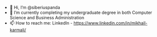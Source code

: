- 👋 Hi, I’m @siberiuspanda
- 🌱 I’m currently completing my undergraduate degree in both Computer Science and Business Administration
- 📫 How to reach me:
  LinkedIn - https://www.linkedin.com/in/mikhail-karmali/

<!---
siberiuspanda/siberiuspanda is a ✨ special ✨ repository because its `README.md` (this file) appears on your GitHub profile.
You can click the Preview link to take a look at your changes.
--->
